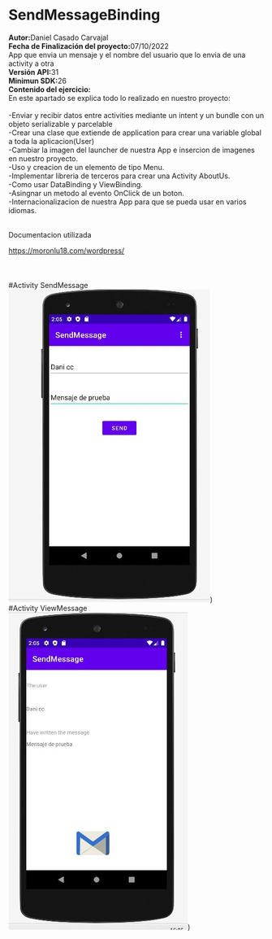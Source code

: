 # SendMessageBinding

<b>Autor:</b>Daniel Casado Carvajal</br>
<b>Fecha de Finalización del proyecto:</b>07/10/2022</br>
App que envia un mensaje y el nombre del usuario que lo envia de una activity a otra</br>
<b>Versión API:</b>31</br>
<b>Minimun SDK:</b>26</br>
<b>Contenido del ejercicio:</b>
</br>
En este apartado se explica todo lo realizado en nuestro proyecto:</br>
</br>
-Enviar y recibir datos entre activities mediante un intent y un bundle con un objeto serializable y parcelable</br>
-Crear una clase que extiende de application para crear una variable global a toda la aplicacion(User)</br>
-Cambiar la imagen del launcher de nuestra App e insercion de imagenes en nuestro proyecto.</br>
-Uso y creacion de un elemento de tipo Menu.</br>
-Implementar libreria de terceros para crear una Activity AboutUs.</br>
-Como usar DataBinding y ViewBinding.</br>
-Asingnar un metodo al evento OnClick de un boton.</br>
-Internacionalizacion de nuestra App para que se pueda usar en varios idiomas.</br>
</br>

Documentacion utilizada</br>

https://moronlu18.com/wordpress/</br></br></br>
</br>
#Activity SendMessage
</br>
![Imagen SendMessage](https://github.com/DaniCasado13/SendMessageBinding/blob/master/app/src/main/res/Imagenes/1.JPG))
</br>
#Activity ViewMessage
</br>
![Imagen SendMessage](https://github.com/DaniCasado13/SendMessageBinding/blob/master/app/src/main/res/Imagenes/2.JPG))
